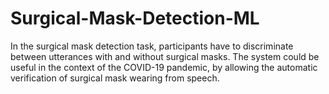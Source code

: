# Surgical-Mask-Detection-ML
In the surgical mask detection task, participants have to discriminate between utterances with and without surgical masks. The system could be useful in the context of the COVID-19 pandemic, by allowing the automatic verification of surgical mask wearing from speech.
